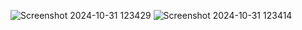 ![Screenshot 2024-10-31 123429](https://github.com/user-attachments/assets/5ff4f7f0-ab9c-4f1d-a662-54e43f1b4954)
![Screenshot 2024-10-31 123414](https://github.com/user-attachments/assets/f55f03cb-055a-4d9e-8496-67879508504f)

